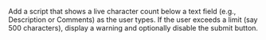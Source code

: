 
Add a script that shows a live character count below a text field (e.g., Description or Comments) as the user types. If the user exceeds a limit (say 500 characters), display a warning and optionally disable the submit button.

